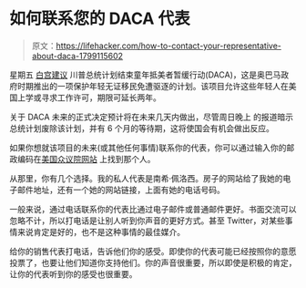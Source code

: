 # 如何联系您的 DACA 代表

> 原文：<https://lifehacker.com/how-to-contact-your-representative-about-daca-1799115602>

星期五 [白宫建议](https://www.nbcnews.com/politics/immigration/trump-decision-dreamers-n798151) 川普总统计划结束童年抵美者暂缓行动(DACA)，这是奥巴马政府时期推出的一项保护年轻无证移民免遭驱逐的计划。该项目允许这些年轻人在美国上学或寻求工作许可，期限可延长两年。



关于 DACA 未来的正式决定预计将在未来几天内做出，尽管周日晚上 的报道暗示总统计划废除该计划，并有 6 个月的等待期，这将使国会有机会做出反应。

如果你想就该项目的未来(或其他任何事情)联系你的代表，你可以通过输入你的邮政编码在[美国众议院网站](https://www.house.gov/representatives/find/) 上找到那个人。

从那里，你有几个选择。我的私人代表是南希·佩洛西。房子的网站给了我她的电子邮件地址，还有一个她的网站链接，上面有她的电话号码。

一般来说，通过电话联系你的代表比通过电子邮件或普通邮件更好。书面交流可以忽略不计，所以打电话是让别人听到你声音的更好方式。甚至 Twitter，对某些事情来说肯定是好的，也不是这种事情的最佳媒介。

给你的销售代表打电话，告诉他们你的感受。即使你的代表可能已经按照你的意愿投票了，也要让他们知道你支持他们。你的声音很重要，所以即使是积极的肯定，让你的代表听到你的感受也很重要。